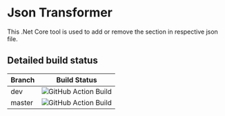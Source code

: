 # Json Transformer

This .Net Core tool is used to add or remove the section in respective json file.

## Detailed build status

| Branch | Build Status                                                                                                       |
| ------ | ------------------------------------------------------------------------------------------------------------------ |
| dev    | ![GitHub Action Build](https://github.com/Achi054/JsonT/workflows/GitHub%20Action%20Build/badge.svg?branch=dev)    |
| master | ![GitHub Action Build](https://github.com/Achi054/JsonT/workflows/GitHub%20Action%20Build/badge.svg?branch=master) |
